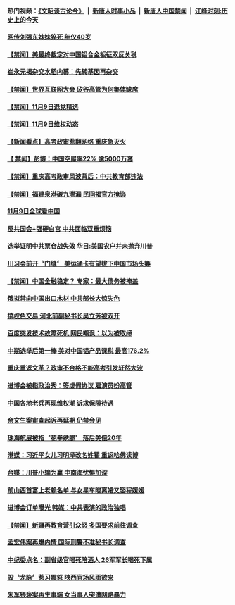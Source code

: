 #### 热门视频：[《文昭谈古论今》](https://github.com/gfw-breaker/wenzhao/blob/master/README.md?t=11100333) &nbsp;|&nbsp; [新唐人时事小品](https://github.com/gfw-breaker/ntdtv-comedy/blob/master/README.md?t=11100333) &nbsp;|&nbsp; [新唐人中国禁闻](https://github.com/gfw-breaker/ntdtv-news/blob/master/README.md?t=11100333) &nbsp;|&nbsp; [江峰时刻:历史上的今天](https://github.com/gfw-breaker/today-in-history/blob/master/README.md?t=11100333) 

#### [网传刘强东妹妹猝死 年仅40岁](../pages/news204/a1398773.md?t=11100333) 


#### [【禁闻】美最终裁定对中国铝合金板征双反关税](../pages/news204/a1398774.md?t=11100333) 

#### [崔永元揭杂交水稻内幕：先转基因再杂交](../pages/news204/a1398662.md?t=11100333) 

#### [【禁闻】世界互联网大会 矽谷高管为何集体缺席](../pages/news204/a1398766.md?t=11100333) 

#### [【禁闻】11月9日退党精选](../pages/news204/a1398764.md?t=11100333) 

#### [【禁闻】11月9日维权动态](../pages/news204/a1398759.md?t=11100333) 


#### [【新闻看点】高考政审惹翻网络 重庆急灭火](../pages/news204/a1398758.md?t=11100333) 

#### [【 禁闻】彭博：中国空屋率22% 逾5000万套](../pages/news204/a1398751.md?t=11100333) 

#### [【禁闻】重庆高考政审风波背后：中共教育部违法](../pages/news204/a1398748.md?t=11100333) 

#### [【禁闻】福建泉港碳九泄漏 民间揭官方掩饰](../pages/news204/a1398747.md?t=11100333) 

#### [11月9日全球看中国](../pages/news204/a1398745.md?t=11100333) 

#### [反共国会+强硬白宫 中共面临双重烦恼](../pages/news204/a1398737.md?t=11100333) 

#### [选举证明中共票仓战失效 华日:美国农户并未抛弃川普](../pages/news204/a1398736.md?t=11100333) 

#### [川习会前开〝门缝〞 美运通卡有望拔下中国市场头筹](../pages/news204/a1398729.md?t=11100333) 

#### [【禁闻】中国金融稳定？ 专家：最大债务被掩盖](../pages/news204/a1398731.md?t=11100333) 

#### [俄拟禁向中国出口木材 中共部长大惊失色](../pages/news204/a1398726.md?t=11100333) 

#### [搞权色交易 河北前副秘书长吴立芳被双开](../pages/news204/a1398722.md?t=11100333) 

#### [百度突发技术故障死机 网民嘲讽：以为被取缔](../pages/news204/a1398720.md?t=11100333) 

#### [中期选举后第一棒 美对中国铝产品课税 最高176.2%](../pages/news204/a1398718.md?t=11100333) 

#### [重庆重返文革？政审不合格不能高考引发轩然大波](../pages/news204/a1398580.md?t=11100333) 

#### [进博会被指政治秀：签虚假协议 雇演员扮高管](../pages/news204/a1398712.md?t=11100333) 

#### [中国各地老兵再现维权潮  诉求保障待遇](../pages/news204/a1398698.md?t=11100333) 

#### [余文生案审查起诉再延期 仍禁会见](../pages/news204/a1398696.md?t=11100333) 

#### [珠海航展被指〝花拳绣腿〞 落后美俄20年](../pages/news204/a1398693.md?t=11100333) 

#### [港媒：习近平女儿习明泽改名姓瞿 重返哈佛读博](../pages/news204/a1398690.md?t=11100333) 

#### [台媒：川普小输为赢 中南海忧惧加深](../pages/news204/a1398686.md?t=11100333) 

#### [前山西首富上老赖名单 与女星车晓离婚又娶程媛媛](../pages/news204/a1398640.md?t=11100333) 

#### [进博会订单曝光 韩媒：中共表演的政治独唱](../pages/news204/a1398682.md?t=11100333) 

#### [【禁闻】新疆再教育营引众怒 多国要求前往调查](../pages/news204/a1398600.md?t=11100333) 

#### [孟宏伟案再爆内情 国际刑警不准秘书长调查](../pages/news204/a1398677.md?t=11100333) 

#### [中纪委点名：副省级官喝死陪酒人 26军军长喝死下属](../pages/news204/a1398519.md?t=11100333) 

#### [毁〝龙脉〞惹习震怒 陕西官场风雨欲来](../pages/news204/a1398540.md?t=11100333) 

#### [朱军猥亵案再生事端 女当事人突遭网路暴力](../pages/news204/a1398667.md?t=11100333) 

